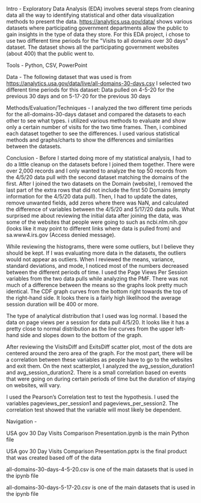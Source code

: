 Intro - Exploratory Data Analysis (EDA) involves several steps from cleaning data all the way to identifying statistical and other data visualization methods to present the data.  https://analytics.usa.gov/data/ shows various datasets where participating government departments allow the public to gain insights in the type of data they store. For this EDA project, i chose to use two different time periods for the "Visits to all domains over 30 days" dataset.  The dataset shows all the participating government websites (about 400) that the public went to.

Tools - Python, CSV, PowerPoint

Data - The following dataset that was used is from https://analytics.usa.gov/data/live/all-domains-30-days.csv I selected two different time periods for this dataset: Data pulled on 4-5-20 for the previous 30 days and on 5-17-20 for the previous 30 days

Methods/Evaluation/Techniques - I analyzed the two different time periods for the all-domains-30-days dataset and compared the datasets to each other to see what types. i utilized various methods to evaluate and show only a certain number of visits for the two time frames.  Then, i combined each dataset together to see the differences.  I used various statistical methods and graphs/charts to show the differences and similarities between the datasets.

Conclusion - Before I started doing more of my statistical analysis, I had to do a little cleanup on the datasets before I joined them together.  There were over 2,000 records and I only wanted to analyze the top 50 records from the 4/5/20 data pull with the second dataset matching the domains of the first.  After I joined the two datasets on the Domain (website), I removed the last part of the extra rows that did not include the first 50 Domains (empty information for the 4/5/20 data pull).  Then, I had to update the dates, remove unwanted fields, add zeros where there was NaN, and calculated the difference of variables between the 4/5/20 and 5/17/20 data pulls.  What surprised me about reviewing the initial data after joining the data, was some of the websites that people were going to such as ncbi.nlm.nih.gov (looks like it may point to different links where data is pulled from) and sa.www4.irs.gov (Access denied message).

While reviewing the histograms, there were some outliers, but I believe they should be kept.  If I was evaluating more data in the datasets, the outliers would not appear as outliers.  When I reviewed the means, variance, standard deviations, and mode, I noticed most of the numbers decreased between the different periods of time.  I used the Page Views Per Session variables from the two data pulls while analyzing the PMF.  There was not much of a difference between the means so the graphs look pretty much identical.  The CDF graph curves from the bottom right towards the top of the right-hand side.  It looks there is a fairly high likelihood the average session duration will be 400 or more.  

The type of analytical distribution that I used was log normal.  I based the data on page views per a session for data pull 4/5/20.  It looks like it has a pretty close to normal distribution as the line curves from the upper left-hand side and slopes down to the bottom of the graph.  

After reviewing the VisitsDiff and ExitsDiff scatter plot, most of the dots are centered around the zero area of the graph.  For the most part, there will be a correlation between these variables as people have to go to the websites and exit them. On the next scatterplot, I analyzed the avg_session_duration1 and avg_session_duration2.   There is a small correlation based on events that were going on during certain periods of time but the duration of staying on websites, will vary.

I used the Pearson’s Correlation test to test the hypothesis.  I used the variables pageviews_per_session1 and pageviews_per_session2.  The correlation test showed that the variable will most likely be dependent.


Navigation -

USA gov 30 Day Visits Comparison Presentation.ipynb is the main Python file 

USA gov 30 Day Visits Comparison Presentation.pptx is the final product that was created based off of the data

all-domains-30-days-4-5-20.csv is one of the main datasets that is used in the ipynb file

all-domains-30-days-5-17-20.csv is one of the main datasets that is used in the ipynb file
